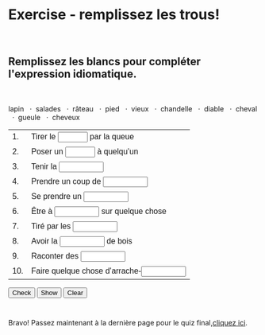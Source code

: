 <h1>Exercise - remplissez les trous!</h1>
<br>
<h2>Remplissez les blancs pour compléter l'expression idiomatique.</h2>
<br>
<style type="text/css">
<!-- 

.instrC{
color:gray;
font-weight:bold;
}

.wordbox{
border:solid gray 2px;
margin:10px auto;
padding:3px 5px;
line-height:1.5;
font-weight:bold;
color:gray;
padding:4px 10px;
border-radius:15px;
-moz-border-radius:15px;
-webkit-border-radius:15px;
-o-border-radius:15px;
box-shadow:2px 2px 7px #333;
-moz-box-shadow:2px 2px 7px #333;
-webkit-box-shadow:2px 2px 7px #333;
-o-box-shadow:2px 2px 7px #333;
text-align:center;
}

.optionWord{
color:gray;
font-weight:bold;
}

.optionWord a{
color:gray;
text-decoration:none;
}

.optionWord a:hover{
color:black;
text-decoration:none;
}

.tdNumC{
padding:0 7px 0 0px;
color:gray;
font-weight:bold;
vertical-align:top;
}

.buttonC{
background:gray;
color:white;
padding:2px 3px;
font-weight:bold;
-moz-border-radius:5px;
-webkit-border-radius:5px;
-o-border-radius:5px;
-moz-box-shadow:1px 1px 5px #333;
-webkit-box-shadow:1px 1px 5px #333;
-o-box-shadow:1px 1px 5px #333;
margin:0 2px;
}

.textBoxC{
border:none;
border-bottom:1px dotted gray;
}


 -->
</style>

<div id="wordBox" class="wordbox" style="margin:10px 0;"><span class="optionWord">lapin</span> &nbsp; · &nbsp;<span class="optionWord">salades</span> &nbsp; · &nbsp;<span class="optionWord">râteau</span> &nbsp; · &nbsp;<span class="optionWord">pied</span> &nbsp; · &nbsp;<span class="optionWord">vieux</span> &nbsp; · &nbsp;<span class="optionWord">chandelle</span> &nbsp; · &nbsp;<span class="optionWord">diable</span> &nbsp; · &nbsp;<span class="optionWord">cheval</span> &nbsp; · &nbsp;<span class="optionWord">gueule</span> &nbsp; · &nbsp;<span class="optionWord">cheveux</span> &nbsp; </div>

<div style="font-family:arial;font-size:16px;"><table style="line-height:1.5;font-size:16;"><tbody>

<tr><td class="tdNumC">1.</td><td>Tirer le <input style="width:60;" class="textBoxC" type="text" id="ex0AnsBox0">  par la queue </td></tr>

<tr><td class="tdNumC">2.</td><td>Poser un <input style="width:60;" class="textBoxC" type="text" id="ex0AnsBox1">  à quelqu’un </td></tr>

<tr><td class="tdNumC">3.</td><td>Tenir la <input style="width:90;" class="textBoxC" type="text" id="ex0AnsBox2">  </td></tr>

<tr><td class="tdNumC">4.</td><td>Prendre un coup de <input style="width:90;" class="textBoxC" type="text" id="ex0AnsBox3">  </td></tr>

<tr><td class="tdNumC">5.</td><td>Se prendre un <input style="width:90;" class="textBoxC" type="text" id="ex0AnsBox4">  </td></tr>

<tr><td class="tdNumC">6.</td><td>Être à <input style="width:90;" class="textBoxC" type="text" id="ex0AnsBox5">  sur quelque chose </td></tr>

<tr><td class="tdNumC">7.</td><td>Tiré par les <input style="width:90;" class="textBoxC" type="text" id="ex0AnsBox6">  </td></tr>

<tr><td class="tdNumC">8.</td><td>Avoir la <input style="width:90;" class="textBoxC" type="text" id="ex0AnsBox7">  de bois </td></tr>

<tr><td class="tdNumC">9.</td><td>Raconter des <input style="width:90;" class="textBoxC" type="text" id="ex0AnsBox8">  </td></tr>

<tr><td class="tdNumC">10.</td><td>Faire quelque chose d’arrache-<input style="width:90;" class="textBoxC" type="text" id="ex0AnsBox9">  </td></tr></tbody></table></div>

<div style="margin:10px 0;">
<input type="button" class="buttonC" value="Check" onclick="checkAnsBoxAnswers(0)">
<input type="button" class="buttonC" value="Show" onclick="showAnsBoxAnswers(0)">
<input type="button" class="buttonC" value="Clear" onclick="clearAnsBoxAnswers(0)">
 <span id="messageArea0">
</span>
</div>


<script type="text/javascript">
<!--

var clickedWord=""
var ansA=[]
ansA[0]=["diable","lapin","chandelle","vieux","râteau","cheval","cheveux","gueule","salades","pied"]

function checkAnsBoxAnswers(exNum){ 
  var ca=0
  for(var c=0;c<ansA[exNum].length;c++){
    var guess=doSpaces(exNum,c)
    var ans=doAnswers(guess,ansA[exNum][c])
    if(ans=="yes"){
      document.getElementById("ex"+exNum+"AnsBox"+c).style.color="green"
      document.getElementById("ex"+exNum+"AnsBox"+c).style.fontWeight="bold"
      ca++
    }
    else{
      document.getElementById("ex"+exNum+"AnsBox"+c).style.color="red" 
    } 
  }
  showScore(exNum,ca) 
}

function checkAnsBoxInvisibleAnswersScore(exNum){
  var ca=0
  for(var c=0;c<ansA[exNum].length;c++){
    var guess = document.getElementById("ex"+exNum+"AnsBox"+c).value;
    var ans=doAnswers(guess,ansA[exNum][c])
    if(ans=="yes"){
      document.getElementById("ex"+exNum+"TickBox"+c).innerHTML=getInvisibleAnswersSign(1)
      ca++
    }
    else if(guess==""){
      document.getElementById("ex"+exNum+"TickBox"+c).innerHTML=getInvisibleAnswersSign(3)
    }
    else{
      document.getElementById("ex"+exNum+"TickBox"+c).innerHTML=getInvisibleAnswersSign(2)
    }
  }
  showScore(exNum,ca) 
}
function doAnswers(guess,ans){
  if(guess==ans){
    txt="yes"
  }
  else{
    txt="no"
  }
  return txt
}


function getInvisibleAnswersSign(x){
  if(x==1){
    var txt='<span style="color:green;font-weight:bold;">Y</span>'
  }
  else if(x==2){ 
    var txt='<span style="font-size: 100%;color:red;font-weight:bold;">X</span>'
  }
  else if(x==3){ 
    var txt='<span style="font-size: 100%;color:orange;font-weight:bold;">?</span>'
  }
  return txt  
}


function showScore(exNum,ca){
  var qlen=ansA[exNum].length
  var pc=ca/qlen*100
  pc=Math.round(pc)
  var txt="<span class='instrC'>You have scored "+pc+" percent ( "+ca+" / "+qlen+" )</span>"
  document.getElementById("messageArea"+exNum).innerHTML=txt
}


function doSpaces(exNum,qNum){
  var txt=document.getElementById("ex"+exNum+"AnsBox"+qNum).value
  if(txt.charAt(txt.length-1)==" "){
    txt=txt.slice(0,txt.length-1)
    document.getElementById("ex"+exNum+"AnsBox"+qNum).value=txt
  }
  return txt
}

function showAnsBoxAnswers(exNum){
  for(var c=0;c<ansA[exNum].length;c++){
  if(document.getElementById("ex"+exNum+"AnsBox"+c).value==ansA[exNum][c]){
    document.getElementById("ex"+exNum+"AnsBox"+c).style.color="green"
    document.getElementById("ex"+exNum+"AnsBox"+c).style.fontWeight="bold"
  }
  else{
    document.getElementById("ex"+exNum+"AnsBox"+c).value=ansA[exNum][c]
    document.getElementById("ex"+exNum+"AnsBox"+c).style.color="red"
    document.getElementById("ex"+exNum+"AnsBox"+c).style.fontWeight="bold"
    }
  }
}
function clearAnsBoxAnswers(exNum){
  for(var c=0;c<ansA[exNum].length;c++){
  document.getElementById("ex"+exNum+"AnsBox"+c).value=""
  document.getElementById("ex"+exNum+"AnsBox"+c).style.color="black"
  document.getElementById("ex"+exNum+"AnsBox"+c).style.fontWeight="normal"
  }
  clearMessageArea(exNum)
}


function clearAnsBoxInvisibleAnswers(exNum){
  for(var c=0;c<ansA[exNum].length;c++){
    document.getElementById("ex"+exNum+"AnsBox"+c).value=""
    document.getElementById("ex"+exNum+"AnsBox"+c).style.color="black"
    document.getElementById("ex"+exNum+"AnsBox"+c).style.fontWeight="normal"
    document.getElementById("ex"+exNum+"TickBox"+c).innerHTML=""
  }
  clearMessageArea(exNum)
}

function clearMessageArea(exNum){
  document.getElementById("messageArea"+exNum).innerHTML=""
}
// -->
</script>

<br>

<p> Bravo! Passez maintenant à la dernière page pour le quiz final,<a href="https://solenneboyce.github.io/SML5202_FINAL_WEBSITE/quizfinal.html">cliquez ici</a>.</p>
